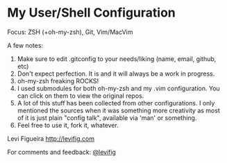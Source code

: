 # My User/Shell Configuration

Focus: ZSH (+oh-my-zsh), Git, Vim/MacVim

A few notes:
1. Make sure to edit .gitconfig to your needs/liking (name, email, github, etc)
2. Don't expect perfection. It is and it will always be a work in progress.
3. oh-my-zsh freaking ROCKS!
4. I used submodules for both oh-my-zsh and my .vim configuration. You can click on them to view the original repos.
5. A lot of this stuff has been collected from other configurations. I only mentioned the sources when it was something more creativity as most of it is just plain "config talk", available via 'man' or something.
6. Feel free to use it, fork it, whatever.

Levi Figueira
http://levifig.com

For comments and feedback: [@levifig](http://twitter.com/levifig)
